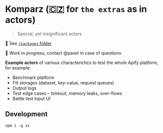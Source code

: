 # Komparz (🇨🇿 for `the extras` as in actors)

> Special, yet insignificant actors

👀 See [`/packages` folder](./packages)

🚨 Work in progress, contact @pavel in case of questions

**Example actors** of various characterictics to test the whole Apify platform, for example:

- Benchmark platform
- Fill storages (dataset, key-value, request queues)
- Output logs
- Test edge cases – timeout, memory leaks, over-flows
- Battle test Input UI

## Development

```
npm i -g zx
```